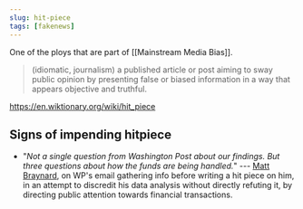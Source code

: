 ```yaml
---
slug: hit-piece
tags: [fakenews]
---
```


One of the ploys that are part of [[Mainstream Media Bias]].

> (idiomatic, journalism) a published article or post aiming to sway public opinion by presenting false or biased information in a way that appears objective and truthful.  

<https://en.wiktionary.org/wiki/hit_piece>

## Signs of impending hitpiece

* "*Not a single question from Washington Post about our findings. But three questions about how the funds are being handled.*" --- [Matt Braynard](https://twitter.com/MattBraynard/status/1334914532880363526), on WP's email gathering info before writing a hit piece on him, in an attempt to discredit his data analysis without directly refuting it, by directing public attention towards financial transactions.